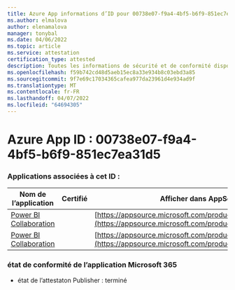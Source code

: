 ```yaml
---
title: Azure App informations d’ID pour 00738e07-f9a4-4bf5-b6f9-851ec7ea31d5
ms.author: elmalova
author: elenamalova
manager: tonybal
ms.date: 04/06/2022
ms.topic: article
ms.service: attestation
certification_type: attested
description: Toutes les informations de sécurité et de conformité disponibles pour 00738e07-f9a4-4bf5-b6f9-851ec7ea31d5.
ms.openlocfilehash: f59b742cd48d5aeb15ec8a33e934b8c03ebd3a85
ms.sourcegitcommit: 9f7e69c17034365cafea977da23961d4e934ad9f
ms.translationtype: MT
ms.contentlocale: fr-FR
ms.lasthandoff: 04/07/2022
ms.locfileid: "64694305"
---
```

# <a name="azure-app-id-00738e07-f9a4-4bf5-b6f9-851ec7ea31d5"></a>Azure App ID : 00738e07-f9a4-4bf5-b6f9-851ec7ea31d5


### <a name="apps-associated-with-this-id"></a>Applications associées à cet ID :
| **Nom de l’application** | **Certifié** | **Afficher dans AppSource** |
|--------------|---------------|-----------------------|
| [Power BI Collaboration](../forward/WA104380739.md) |  | [https://appsource.microsoft.com/product/office/WA104380739](https://appsource.microsoft.com/product/office/WA104380739) |
| [Power BI Collaboration](../forward/WA104381384.md) |  | [https://appsource.microsoft.com/product/office/WA104381384](https://appsource.microsoft.com/product/office/WA104381384) |

### <a name="microsoft-365-app-compliance-status"></a>état de conformité de l’application Microsoft 365
- état de l’attestaton Publisher : terminé
